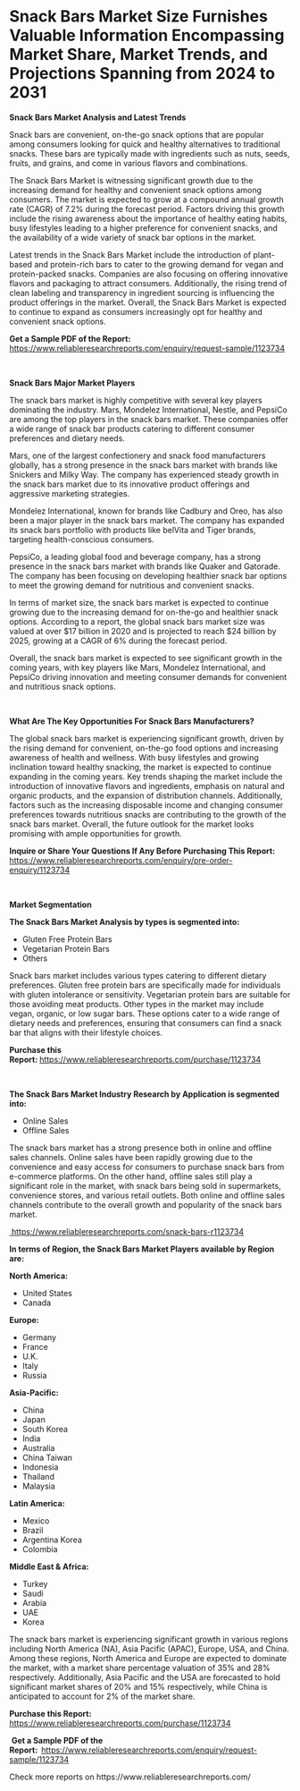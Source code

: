 <p><h1>Snack Bars Market Size Furnishes Valuable Information Encompassing Market Share, Market Trends, and Projections Spanning from 2024 to 2031</h1></p><p><strong>Snack Bars Market Analysis and Latest Trends</strong></p>
<p><p>Snack bars are convenient, on-the-go snack options that are popular among consumers looking for quick and healthy alternatives to traditional snacks. These bars are typically made with ingredients such as nuts, seeds, fruits, and grains, and come in various flavors and combinations.</p><p>The Snack Bars Market is witnessing significant growth due to the increasing demand for healthy and convenient snack options among consumers. The market is expected to grow at a compound annual growth rate (CAGR) of 7.2% during the forecast period. Factors driving this growth include the rising awareness about the importance of healthy eating habits, busy lifestyles leading to a higher preference for convenient snacks, and the availability of a wide variety of snack bar options in the market.</p><p>Latest trends in the Snack Bars Market include the introduction of plant-based and protein-rich bars to cater to the growing demand for vegan and protein-packed snacks. Companies are also focusing on offering innovative flavors and packaging to attract consumers. Additionally, the rising trend of clean labeling and transparency in ingredient sourcing is influencing the product offerings in the market. Overall, the Snack Bars Market is expected to continue to expand as consumers increasingly opt for healthy and convenient snack options.</p></p>
<p><strong>Get a Sample PDF of the Report:&nbsp;</strong> <a href="https://www.reliableresearchreports.com/enquiry/request-sample/1123734">https://www.reliableresearchreports.com/enquiry/request-sample/1123734</a></p>
<p>&nbsp;</p>
<p><strong>Snack Bars Major Market Players</strong></p>
<p><p>The snack bars market is highly competitive with several key players dominating the industry. Mars, Mondelez International, Nestle, and PepsiCo are among the top players in the snack bars market. These companies offer a wide range of snack bar products catering to different consumer preferences and dietary needs.</p><p>Mars, one of the largest confectionery and snack food manufacturers globally, has a strong presence in the snack bars market with brands like Snickers and Milky Way. The company has experienced steady growth in the snack bars market due to its innovative product offerings and aggressive marketing strategies.</p><p>Mondelez International, known for brands like Cadbury and Oreo, has also been a major player in the snack bars market. The company has expanded its snack bars portfolio with products like belVita and Tiger brands, targeting health-conscious consumers.</p><p>PepsiCo, a leading global food and beverage company, has a strong presence in the snack bars market with brands like Quaker and Gatorade. The company has been focusing on developing healthier snack bar options to meet the growing demand for nutritious and convenient snacks.</p><p>In terms of market size, the snack bars market is expected to continue growing due to the increasing demand for on-the-go and healthier snack options. According to a report, the global snack bars market size was valued at over $17 billion in 2020 and is projected to reach $24 billion by 2025, growing at a CAGR of 6% during the forecast period.</p><p>Overall, the snack bars market is expected to see significant growth in the coming years, with key players like Mars, Mondelez International, and PepsiCo driving innovation and meeting consumer demands for convenient and nutritious snack options.</p></p>
<p>&nbsp;</p>
<p><strong>What Are The Key Opportunities For Snack Bars Manufacturers?</strong></p>
<p><p>The global snack bars market is experiencing significant growth, driven by the rising demand for convenient, on-the-go food options and increasing awareness of health and wellness. With busy lifestyles and growing inclination toward healthy snacking, the market is expected to continue expanding in the coming years. Key trends shaping the market include the introduction of innovative flavors and ingredients, emphasis on natural and organic products, and the expansion of distribution channels. Additionally, factors such as the increasing disposable income and changing consumer preferences towards nutritious snacks are contributing to the growth of the snack bars market. Overall, the future outlook for the market looks promising with ample opportunities for growth.</p></p>
<p><strong>Inquire or Share Your Questions If Any Before Purchasing This Report:</strong> <a href="https://www.reliableresearchreports.com/enquiry/pre-order-enquiry/1123734">https://www.reliableresearchreports.com/enquiry/pre-order-enquiry/1123734</a></p>
<p>&nbsp;</p>
<p><strong>Market Segmentation</strong></p>
<p><strong>The Snack Bars Market Analysis by types is segmented into:</strong></p>
<p><ul><li>Gluten Free Protein Bars</li><li>Vegetarian Protein Bars</li><li>Others</li></ul></p>
<p><p>Snack bars market includes various types catering to different dietary preferences. Gluten free protein bars are specifically made for individuals with gluten intolerance or sensitivity. Vegetarian protein bars are suitable for those avoiding meat products. Other types in the market may include vegan, organic, or low sugar bars. These options cater to a wide range of dietary needs and preferences, ensuring that consumers can find a snack bar that aligns with their lifestyle choices.</p></p>
<p><strong>Purchase this Report:&nbsp;</strong><a href="https://www.reliableresearchreports.com/purchase/1123734">https://www.reliableresearchreports.com/purchase/1123734</a></p>
<p>&nbsp;</p>
<p><strong>The Snack Bars Market Industry Research by Application is segmented into:</strong></p>
<p><ul><li>Online Sales</li><li>Offline Sales</li></ul></p>
<p><p>The snack bars market has a strong presence both in online and offline sales channels. Online sales have been rapidly growing due to the convenience and easy access for consumers to purchase snack bars from e-commerce platforms. On the other hand, offline sales still play a significant role in the market, with snack bars being sold in supermarkets, convenience stores, and various retail outlets. Both online and offline sales channels contribute to the overall growth and popularity of the snack bars market.</p></p>
<p><a href="https://www.reliableresearchreports.com/snack-bars-r1123734">&nbsp;https://www.reliableresearchreports.com/snack-bars-r1123734</a></p>
<p><strong>In terms of Region, the Snack Bars Market Players available by Region are:</strong></p>
<p>
    <p> <strong> North America: </strong>
        <ul>
            <li>United States</li>
            <li>Canada</li>
        </ul>
        </p> 
    <p> <strong> Europe: </strong>
        <ul>
            <li>Germany</li>
            <li>France</li>
            <li>U.K.</li>
            <li>Italy</li>
            <li>Russia</li>
        </ul>
        </p> 
    <p> <strong> Asia-Pacific: </strong>
        <ul>
            <li>China</li>
            <li>Japan</li>
            <li>South Korea</li>
            <li>India</li>
            <li>Australia</li>
            <li>China Taiwan</li>
            <li>Indonesia</li>
            <li>Thailand</li>
            <li>Malaysia</li>
        </ul>
        </p> 
    <p> <strong> Latin America: </strong>
        <ul>
            <li>Mexico</li>
            <li>Brazil</li>
            <li>Argentina Korea</li>
            <li>Colombia</li>
        </ul>
        </p> 
    <p> <strong> Middle East & Africa: </strong>
        <ul>
            <li>Turkey</li>
            <li>Saudi</li>
            <li>Arabia</li>
            <li>UAE</li>
            <li>Korea</li>
        </ul>
    </p>
    </p>
<p><p>The snack bars market is experiencing significant growth in various regions including North America (NA), Asia Pacific (APAC), Europe, USA, and China. Among these regions, North America and Europe are expected to dominate the market, with a market share percentage valuation of 35% and 28% respectively. Additionally, Asia Pacific and the USA are forecasted to hold significant market shares of 20% and 15% respectively, while China is anticipated to account for 2% of the market share.</p></p>
<p><strong>Purchase this Report: </strong><a href="https://www.reliableresearchreports.com/purchase/1123734">https://www.reliableresearchreports.com/purchase/1123734</a></p>
<p>&nbsp;<strong>Get a Sample PDF of the Report:&nbsp;&nbsp;</strong><a href="https://www.reliableresearchreports.com/enquiry/request-sample/1123734">https://www.reliableresearchreports.com/enquiry/request-sample/1123734</a></p>
<p><strong></strong></p>
<p>Check more reports on https://www.reliableresearchreports.com/</p>